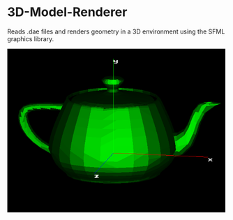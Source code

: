 # 3D-Model-Renderer
Reads .dae files and renders geometry in a 3D environment using the SFML graphics library.

![](project-engine-image.png "Example Screenshot")

